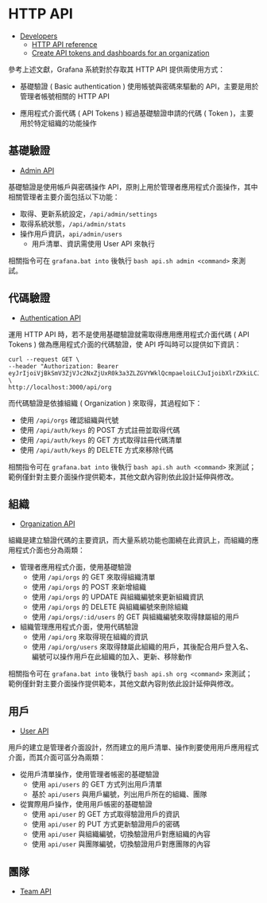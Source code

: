 # HTTP API

+ [Developers](https://grafana.com/docs/grafana/latest/developers/)
    - [HTTP API reference](https://grafana.com/docs/grafana/latest/developers/http_api/)
    - [Create API tokens and dashboards for an organization](https://grafana.com/docs/grafana/latest/developers/http_api/create-api-tokens-for-org/)

參考上述文獻，Grafana 系統對於存取其 HTTP API 提供兩使用方式：

+ 基礎驗證 ( Basic authentication )
使用帳號與密碼來驅動的 API，主要是用於管理者帳號相關的 HTTP API

+ 應用程式介面代碼 ( API Tokens )
經過基礎驗證申請的代碼 ( Token )，主要用於特定組織的功能操作


## 基礎驗證

+ [Admin API](https://grafana.com/docs/grafana/latest/developers/http_api/admin)

基礎驗證是使用帳戶與密碼操作 API，原則上用於管理者應用程式介面操作，其中相關管理者主要介面包括以下功能：

+ 取得、更新系統設定，```/api/admin/settings```
+ 取得系統狀態，```/api/admin/stats```
+ 操作用戶資訊，```api/admin/users```
    - 用戶清單、資訊需使用 User API 來執行

相關指令可在 ```grafana.bat into``` 後執行 ```bash api.sh admin <command>``` 來測試。

## 代碼驗證

+ [Authentication API](https://grafana.com/docs/grafana/latest/developers/http_api/auth/)

運用 HTTP API 時，若不是使用基礎驗證就需取得應用應用程式介面代碼 ( API Tokens ) 做為應用程式介面的代碼驗證，使 API 呼叫時可以提供如下資訊：

```
curl --request GET \
--header "Authorization: Bearer eyJrIjoiVjBkSmV3ZjVJc2NxZjUxR0k3a3ZLZGVYWklQcmpaeloiLCJuIjoibXlrZXkiLCJpZCI6MX0=" \
http://localhost:3000/api/org
```

而代碼驗證是依據組織 ( Organization ) 來取得，其過程如下：

+ 使用 ```/api/orgs``` 確認組織與代號
+ 使用 ```/api/auth/keys``` 的 POST 方式註冊並取得代碼
+ 使用 ```/api/auth/keys``` 的 GET 方式取得註冊代碼清單
+ 使用 ```/api/auth/keys``` 的 DELETE 方式來移除代碼

相關指令可在 ```grafana.bat into``` 後執行 ```bash api.sh auth <command>``` 來測試；範例僅針對主要介面操作提供範本，其他文獻內容則依此設計延伸與修改。

## 組織

+ [Organization API](https://grafana.com/docs/grafana/latest/developers/http_api/org/)

組織是建立驗證代碼的主要資訊，而大量系統功能也圍繞在此資訊上，而組織的應用程式介面也分為兩類：

+ 管理者應用程式介面，使用基礎驗證
    - 使用 ```/api/orgs``` 的 GET 來取得組織清單
    - 使用 ```/api/orgs``` 的 POST 來新增組織
    - 使用 ```/api/orgs``` 的 UPDATE 與組織編號來更新組織資訊
    - 使用 ```/api/orgs``` 的 DELETE 與組織編號來刪除組織
    - 使用 ```/api/orgs/:id/users``` 的 GET 與組織編號來取得隸屬組的用戶
+ 組織管理應用程式介面，使用代碼驗證
    - 使用 ```/api/org``` 來取得現在組織的資訊
    - 使用 ```/api/org/users``` 來取得隸屬此組織的用戶，其後配合用戶登入名、編號可以操作用戶在此組織的加入、更新、移除動作

相關指令可在 ```grafana.bat into``` 後執行 ```bash api.sh org <command>``` 來測試；範例僅針對主要介面操作提供範本，其他文獻內容則依此設計延伸與修改。

## 用戶

+ [User API](https://grafana.com/docs/grafana/latest/developers/http_api/user/)

用戶的建立是管理者介面設計，然而建立的用戶清單、操作則要使用用戶應用程式介面，而其介面可區分為兩類：

+ 從用戶清單操作，使用管理者帳密的基礎驗證
    - 使用 ```api/users``` 的 GET 方式列出用戶清單
    - 基於 ```api/users``` 與用戶編號，列出用戶所在的組織、團隊
+ 從實際用戶操作，使用用戶帳密的基礎驗證
    - 使用 ```api/user``` 的 GET 方式取得驗證用戶的資訊
    - 使用 ```api/user``` 的 PUT 方式更新驗證用戶的密碼
    - 使用 ```api/user``` 與組織編號，切換驗證用戶對應組織的內容
    - 使用 ```api/user``` 與團隊編號，切換驗證用戶對應團隊的內容

## 團隊

+ [Team API](https://grafana.com/docs/grafana/latest/developers/http_api/team/)
